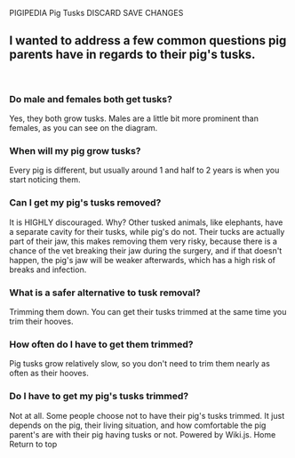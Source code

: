 PIGIPEDIA
Pig Tusks
DISCARD
SAVE CHANGES

<!-- TITLE: Pig Tusks -->
<!-- SUBTITLE: By Nikki Ford -->
​
**I wanted to address a few common questions pig parents have in regards to their pig's tusks.**
​
---
​
### Do male and females both get tusks?
Yes, they both grow tusks. Males are a little bit more prominent than females, as you can see on the diagram.
​
### When will my pig grow tusks?
Every pig is different, but usually around 1 and half to 2 years is when you start noticing them.
​
### Can I get my pig's tusks removed?
It is HIGHLY discouraged. Why? Other tusked  animals, like elephants, have a separate cavity for their tusks, while pig's do not. Their tucks are actually part of their jaw, this makes removing them very risky, because there is a chance of the vet breaking their jaw during the surgery, and if that doesn't happen, the pig's jaw will be weaker afterwards, which has a high risk of breaks and infection. 
​
### What is a safer alternative to tusk removal?
Trimming them down. You can get their tusks trimmed at the same time you trim their hooves.
​
### How often do I have to get them trimmed?
Pig tusks grow relatively slow, so you don't need to trim them nearly as often as their hooves. 
​
### Do I have to get my pig's tusks trimmed?
Not at all. Some people choose not to have their pig's tusks trimmed. It just depends on the pig, their living situation, and how comfortable the pig parent's are with their pig having tusks or not. 
Powered by Wiki.js.
Home
Return to top
